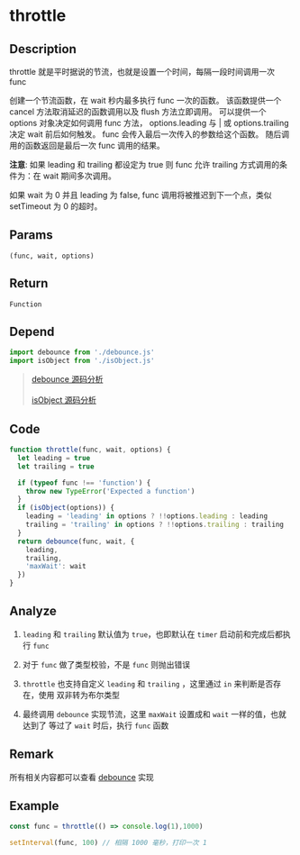 # throttle

## Description
throttle 就是平时据说的节流，也就是设置一个时间，每隔一段时间调用一次 func

创建一个节流函数，在 wait 秒内最多执行 func 一次的函数。 该函数提供一个 cancel 方法取消延迟的函数调用以及 flush 方法立即调用。 可以提供一个 options 对象决定如何调用 func 方法， options.leading 与 | 或 options.trailing 决定 wait 前后如何触发。 func 会传入最后一次传入的参数给这个函数。 随后调用的函数返回是最后一次 func 调用的结果。

**注意**: 如果 leading 和 trailing 都设定为 true 则 func 允许 trailing 方式调用的条件为：在 wait 期间多次调用。

如果 wait 为 0 并且 leading 为 false, func 调用将被推迟到下一个点，类似 setTimeout 为 0 的超时。

## Params
`(func, wait, options)`

## Return
`Function`

## Depend
```js
import debounce from './debounce.js'
import isObject from './isObject.js'
```
> [debounce 源码分析](./debounce.md)
> <br/>
> <br/>
> [isObject 源码分析](./isObject.md)

## Code
```js
function throttle(func, wait, options) {
  let leading = true
  let trailing = true

  if (typeof func !== 'function') {
    throw new TypeError('Expected a function')
  }
  if (isObject(options)) {
    leading = 'leading' in options ? !!options.leading : leading
    trailing = 'trailing' in options ? !!options.trailing : trailing
  }
  return debounce(func, wait, {
    leading,
    trailing,
    'maxWait': wait
  })
}
```

## Analyze
1. `leading` 和 `trailing` 默认值为 `true`，也即默认在 `timer` 启动前和完成后都执行 `func` 
   
2. 对于 `func` 做了类型校验，不是 `func` 则抛出错误
3. `throttle` 也支持自定义 `leading` 和 `trailing` ，这里通过 `in` 来判断是否存在，使用 双非转为布尔类型
4. 最终调用 `debounce` 实现节流，这里 `maxWait` 设置成和 `wait` 一样的值，也就达到了 等过了 `wait` 时后，执行 `func` 函数
## Remark
所有相关内容都可以查看 [debounce](./debounce.md) 实现

## Example
```js
const func = throttle(() => console.log(1),1000)

setInterval(func, 100) // 相隔 1000 毫秒，打印一次 1
```
